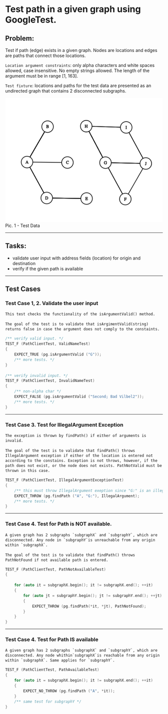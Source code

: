 # Test path in a given graph using GoogleTest. 
## Problem:
Test if path (edge) exists in a given graph. Nodes are locations and edges are paths that connect those locations. 

`Location argument constraints`: only alpha characters and white spaces allowed, case insensitive. No empty strings allowed. The length of the argument must be in range [1, 163]. 

`Test fixture`: locations and paths for the test data are presented as an undirected graph that contains 2 disconnected subgraphs. 

![alt text](graph_trimmed.png "Graph")
Pic. 1 - Test Data

____
## Tasks:
- validate user input with address fields (location) for origin and destination
- verify if the given path is available

___
## Test Cases
### Test Case 1, 2. Validate the user input

    This test checks the functionality of the isArgumentValid() method. 

    The goal of the test is to validate that isArgimentValid(string) returns false in case the argument does not comply to the constaints. 
```c++
/** verify valid input. */
TEST_F (PathClientTest, ValidNameTest)
{
    EXPECT_TRUE (pg.isArgumentValid ("G"));
    /** more tests. */
}

/** verify invalid input. */
TEST_F (PathClientTest, InvalidNameTest)
{
    /** non-alpha char */
    EXPECT_FALSE (pg.isArgumentValid ("Second; Bad Vilbel2"));
    /** more tests. */
}
```
____
### Test Case 3. Test for IllegalArgument Exception

    The exception is thrown by findPath() if either of arguments is invalid. 

    The goal of the test is to validate that findPath() throws IllegalArgument exception if either of the location is entered not according to the constains. Exception is not throws, however, if the path does not exist, or the node does not exists. PathNotValid must be thrown in this case. 
```c++
TEST_F (PathClientTest, IllegalArgumentExceptionTest)
{
    /** this must throw IllegalArgument exeption since "G:" is an illegal entry. */
    EXPECT_THROW (pg.findPath ("A", "G:"), IllegalArgument);
    /** more tests. */
}
```
___
### Test Case 4. Test for Path is NOT available.
    A given graph has 2 subgraphs `subgraphX` and `subgraphY`, which are disconnected. Any node in `subgraphY`is unreachable from any origin within `subgraphX`. 

    The goal of the test is to validate that findPath() throws PathNotFound if not available path is entered. 

```c++
TEST_F (PathClientTest, PathNotAvailableTest)
{

    for (auto it = subgraphX.begin(); it != subgraphX.end(); ++it)
    {
        for (auto jt = subgraphY.begin(); jt != subgraphY.end(); ++jt)
        {
            EXPECT_THROW (pg.findPath(*it, *jt), PathNotFound);
        }
    }
}
```
____
### Test Case 4. Test for Path IS available
    A given graph has 2 subgraphs `subgraphX` and `subgraphY`, which are disconnected. Any node whithin`subgraphX`is reachable from any origin within `subgraphX`. Same applies for `subgraphY`. 

```c++
TEST_F (PathClientTest, PathAvailableTest)
{
    for (auto it = subgraphX.begin(); it != subgraphX.end(); ++it)
    {
        EXPECT_NO_THROW (pg.findPath ("A", *it));
    }
    /** same test for subgraphY */
}
```


